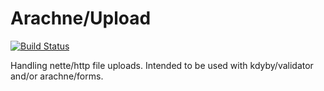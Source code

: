 Arachne/Upload
====

[![Build Status](https://img.shields.io/travis/Arachne/Upload.svg?style=flat-square)](https://travis-ci.org/Arachne/Upload)

Handling nette/http file uploads. Intended to be used with kdyby/validator and/or arachne/forms.

